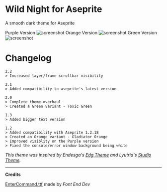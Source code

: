 # Wild Night for Aseprite 
 A smooth dark theme for Aseprite

Purple Version
![screenshot](https://github.com/LeonardoLourenco/Aseprite-Wild-Night-Theme/raw/master/WildNight2'2ExamplePurple.png)
Orange Version
![screenshot](https://github.com/LeonardoLourenco/Aseprite-Wild-Night-Theme/raw/master/WildNight2'2ExampleOrange.png)
Green Version
![screenshot](https://github.com/LeonardoLourenco/Aseprite-Wild-Night-Theme/raw/master/WildNight2'2ExampleGreen.png)


# Changelog
```
2.2
> Increased layer/frame scrollbar visibility
```

```
2.1
> Added compatibility to aseprite's latest version
```

```
2.0
> Complete theme overhaul
> Created a Green variant - Toxic Green
```

```
1.3
> Added bigger text version
```

```
1.2
> Added compatibility with Aseprite 1.2.18
> Created an Orange variant - Gladiator Orange
> Improved visiblity on the Purple version
> Fixed the console/error window background being white

```

*This theme was inspired by Endesga's [Edg Theme](https://endesga.itch.io/edgtheme) and Lyutria's [Studio Theme](https://github.com/Lyutria/aseprite-studio-theme).*

----
**Credits**

[EnterCommand.ttf](https://fontenddev.com/fonts/enter-command/) made by *Font End Dev*
